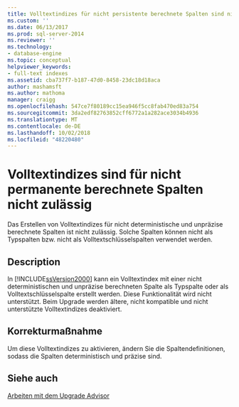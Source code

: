 ```yaml
---
title: Volltextindizes für nicht persistente berechnete Spalten sind nicht zulässig. | Microsoft-Dokumentation
ms.custom: ''
ms.date: 06/13/2017
ms.prod: sql-server-2014
ms.reviewer: ''
ms.technology:
- database-engine
ms.topic: conceptual
helpviewer_keywords:
- full-text indexes
ms.assetid: cba737f7-b187-47d0-8458-23dc18d18aca
author: mashamsft
ms.author: mathoma
manager: craigg
ms.openlocfilehash: 547ce7f80189cc15ea946f5cc8fab470ed83a754
ms.sourcegitcommit: 3da2edf82763852cff6772a1a282ace3034b4936
ms.translationtype: MT
ms.contentlocale: de-DE
ms.lasthandoff: 10/02/2018
ms.locfileid: "48220480"
---
```

# <a name="full-text-indexes-on-nonpersisted-computed-columns-are-not-allowed"></a>Volltextindizes sind für nicht permanente berechnete Spalten nicht zulässig
  Das Erstellen von Volltextindizes für nicht deterministische und unpräzise berechnete Spalten ist nicht zulässig. Solche Spalten können nicht als Typspalten bzw. nicht als Volltextschlüsselspalten verwendet werden.  
  
## <a name="description"></a>Description  
 In [!INCLUDE[ssVersion2000](../../includes/ssversion2000-md.md)] kann ein Volltextindex mit einer nicht deterministischen und unpräzise berechneten Spalte als Typspalte oder als Volltextschlüsselspalte erstellt werden. Diese Funktionalität wird nicht unterstützt. Beim Upgrade werden ältere, nicht kompatible und nicht unterstützte Volltextindizes deaktiviert.  
  
## <a name="corrective-action"></a>Korrekturmaßnahme  
 Um diese Volltextindizes zu aktivieren, ändern Sie die Spaltendefinitionen, sodass die Spalten deterministisch und präzise sind.  
  
## <a name="see-also"></a>Siehe auch  
 [Arbeiten mit dem Upgrade Advisor](../../../2014/sql-server/install/working-with-upgrade-advisor.md)  
  
  
